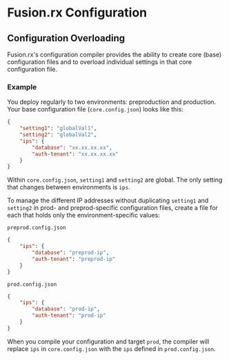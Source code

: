 # Fusion.rx Configuration

## Configuration Overloading

Fusion.rx's configuration compiler provides the ability to create
core (base) configuration files and to overload individual settings in that
core configuration file.

### Example

You deploy regularly to two environments: preproduction and production.
Your base configuration file (`core.config.json`) looks like this:

```json
{
    "setting1": "globalVal1",
    "setting2": "globalVal2",
    "ips": {
        "database": "xx.xx.xx.xx",
        "auth-tenant": "xx.xx.xx.xx"
    }
}
```

Within `core.config.json`, `setting1` and `setting2` are global. The only setting that
changes between environments is `ips`.

To manage the different IP addresses without duplicating `setting1` and `setting2`
in prod- and preprod-specific configuration files, create a file for each
that holds only the environment-specific values:

`preprod.config.json`

```json
{
    "ips": {
        "database": "preprod-ip",
        "auth-tenant": "preprod-ip"
    }
}
```

`prod.config.json`

```json
{
    "ips": {
        "database": "prod-ip",
        "auth-tenant": "prod-ip"
    }
}
```

When you compile your configuration and target `prod`, the compiler
will replace `ips` in `core.config.json` with the `ips` defined in `prod.config.json`.
